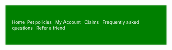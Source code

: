 <!DOCTYPE html>
<html>
<head>

  <meta charset="UTF-8">
  <meta name="description" content="Design using html">
  <meta name="keywords" content="HTML,CSS">
  <meta name="author" content="Pavithra">
  <meta name="viewport" content="width=device-width, initial-      scale=1.0"> 

<link rel="stylesheet" href="https://cdnjs.cloudflare.com/ajax/libs/font-awesome/4.7.0/css/font-awesome.min.css">

<title>untitled</title>

<style>


a:link {
    color: white;
    background-color: transparent;
    text-decoration: none;
}

a:hover {
    color: darkgreen;
    background-color: transparent;
    text-decoration: none;
}

div
{
    border: 1px solid green;
    background-color: green;
    padding-top: 30px;  
    padding-left: 20px;
    padding-bottom: 30px;
    padding-right:20px;
   
}
</style>

</head>
<body>


<div>
<nav>

<a href="//" class="w3-jumbo w3-spin fa fa-home">Home</a>&nbsp;
<a href="//">Pet policies </a>&nbsp;
<a href="//">My Account </a>&nbsp; 
<a href="//">Claims </a>&nbsp; 
<a href="//">Frequently asked questions </a>&nbsp; 
<a href="//">Refer a friend</a>
</nav>
</div>

</body>
</html>

